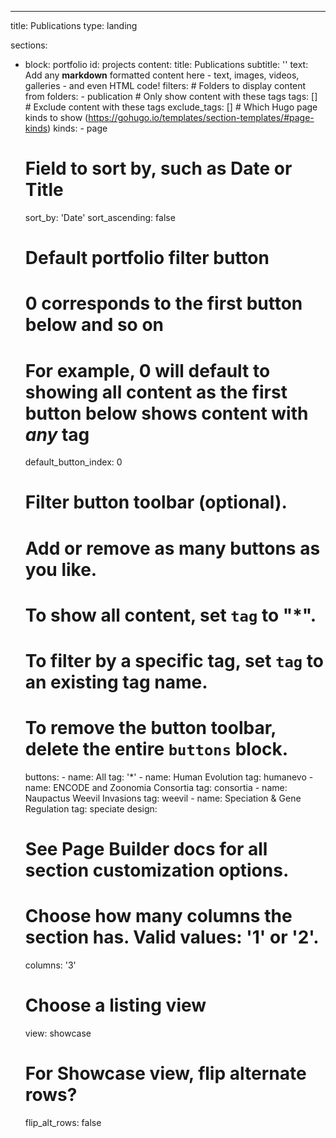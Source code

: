 ---
title: Publications
type: landing

sections:
  - block: portfolio
    id: projects
    content:
      title: Publications
      subtitle: ''
      text: Add any **markdown** formatted content here - text, images, videos, galleries - and even HTML code!
      filters:
        # Folders to display content from
        folders:
          - publication
        # Only show content with these tags
        tags: []
        # Exclude content with these tags
        exclude_tags: []
        # Which Hugo page kinds to show (https://gohugo.io/templates/section-templates/#page-kinds)
        kinds:
          - page
      # Field to sort by, such as Date or Title
      sort_by: 'Date'
      sort_ascending: false
      # Default portfolio filter button
      # 0 corresponds to the first button below and so on
      # For example, 0 will default to showing all content as the first button below shows content with *any* tag
      default_button_index: 0
      # Filter button toolbar (optional).
      # Add or remove as many buttons as you like.
      # To show all content, set `tag` to "*".
      # To filter by a specific tag, set `tag` to an existing tag name.
      # To remove the button toolbar, delete the entire `buttons` block.
      buttons:
        - name: All
          tag: '*'
        - name: Human Evolution
          tag: humanevo
        - name: ENCODE and Zoonomia Consortia
          tag: consortia
        - name: Naupactus Weevil Invasions
          tag: weevil
        - name: Speciation & Gene Regulation
          tag: speciate
    design:
      # See Page Builder docs for all section customization options.
      # Choose how many columns the section has. Valid values: '1' or '2'.
      columns: '3'
      # Choose a listing view
      view: showcase
      # For Showcase view, flip alternate rows?
      flip_alt_rows: false

